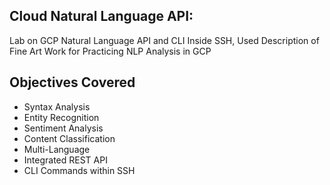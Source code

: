 ## Cloud Natural Language API:
Lab on GCP Natural Language API and CLI Inside SSH, Used Description of Fine Art Work for Practicing NLP Analysis in GCP

## Objectives Covered
- Syntax Analysis
- Entity Recognition
- Sentiment Analysis
- Content Classification
- Multi-Language
- Integrated REST API
- CLI Commands within SSH
